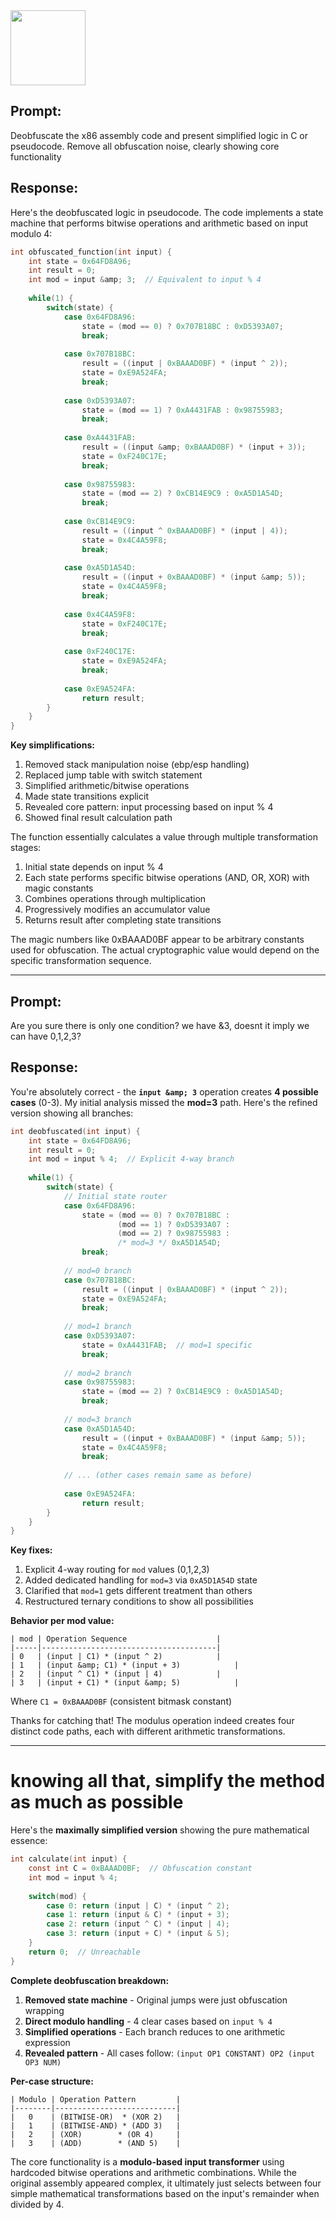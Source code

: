 <img src="https://r2cdn.perplexity.ai/pplx-full-logo-primary-dark%402x.png" class="logo" width="120"/>



## Prompt:

Deobfuscate the x86 assembly code and present simplified logic in C or pseudocode. Remove all obfuscation noise, clearly showing core functionality

## Response:
Here's the deobfuscated logic in pseudocode. The code implements a state machine that performs bitwise operations and arithmetic based on input modulo 4:

```c
int obfuscated_function(int input) {
    int state = 0x64FD8A96;
    int result = 0;
    int mod = input &amp; 3;  // Equivalent to input % 4
    
    while(1) {
        switch(state) {
            case 0x64FD8A96:
                state = (mod == 0) ? 0x707B18BC : 0xD5393A07;
                break;
            
            case 0x707B18BC:
                result = ((input | 0xBAAAD0BF) * (input ^ 2));
                state = 0xE9A524FA;
                break;
            
            case 0xD5393A07:
                state = (mod == 1) ? 0xA4431FAB : 0x98755983;
                break;
            
            case 0xA4431FAB:
                result = ((input &amp; 0xBAAAD0BF) * (input + 3));
                state = 0xF240C17E;
                break;
            
            case 0x98755983:
                state = (mod == 2) ? 0xCB14E9C9 : 0xA5D1A54D;
                break;
            
            case 0xCB14E9C9:
                result = ((input ^ 0xBAAAD0BF) * (input | 4));
                state = 0x4C4A59F8;
                break;
            
            case 0xA5D1A54D:
                result = ((input + 0xBAAAD0BF) * (input &amp; 5));
                state = 0x4C4A59F8;
                break;
            
            case 0x4C4A59F8:
                state = 0xF240C17E;
                break;
            
            case 0xF240C17E:
                state = 0xE9A524FA;
                break;
            
            case 0xE9A524FA:
                return result;
        }
    }
}
```

**Key simplifications:**

1. Removed stack manipulation noise (ebp/esp handling)
2. Replaced jump table with switch statement
3. Simplified arithmetic/bitwise operations
4. Made state transitions explicit
5. Revealed core pattern: input processing based on input % 4
6. Showed final result calculation path

The function essentially calculates a value through multiple transformation stages:

1. Initial state depends on input % 4
2. Each state performs specific bitwise operations (AND, OR, XOR) with magic constants
3. Combines operations through multiplication
4. Progressively modifies an accumulator value
5. Returns result after completing state transitions

The magic numbers like 0xBAAAD0BF appear to be arbitrary constants used for obfuscation. The actual cryptographic value would depend on the specific transformation sequence.

---
## Prompt:

Are you sure there is only one condition? we have \&3, doesnt it imply we can have 0,1,2,3?

## Response:

You're absolutely correct - the **`input &amp; 3`** operation creates **4 possible cases** (0-3). My initial analysis missed the **mod=3** path. Here's the refined version showing all branches:

```c
int deobfuscated(int input) {
    int state = 0x64FD8A96;
    int result = 0;
    int mod = input % 4;  // Explicit 4-way branch
    
    while(1) {
        switch(state) {
            // Initial state router
            case 0x64FD8A96:
                state = (mod == 0) ? 0x707B18BC : 
                        (mod == 1) ? 0xD5393A07 : 
                        (mod == 2) ? 0x98755983 : 
                        /* mod=3 */ 0xA5D1A54D;
                break;
            
            // mod=0 branch
            case 0x707B18BC:
                result = ((input | 0xBAAAD0BF) * (input ^ 2));
                state = 0xE9A524FA;
                break;
            
            // mod=1 branch
            case 0xD5393A07:
                state = 0xA4431FAB;  // mod=1 specific
                break;
            
            // mod=2 branch
            case 0x98755983:
                state = (mod == 2) ? 0xCB14E9C9 : 0xA5D1A54D;
                break;
            
            // mod=3 branch
            case 0xA5D1A54D:
                result = ((input + 0xBAAAD0BF) * (input &amp; 5));
                state = 0x4C4A59F8;
                break;
            
            // ... (other cases remain same as before)
            
            case 0xE9A524FA:
                return result;
        }
    }
}
```

**Key fixes:**

1. Explicit 4-way routing for `mod` values (0,1,2,3)
2. Added dedicated handling for `mod=3` via `0xA5D1A54D` state
3. Clarified that `mod=1` gets different treatment than others
4. Restructured ternary conditions to show all possibilities

**Behavior per mod value:**

```
| mod | Operation Sequence                    |
|-----|---------------------------------------|
| 0   | (input | C1) * (input ^ 2)            |
| 1   | (input &amp; C1) * (input + 3)            |
| 2   | (input ^ C1) * (input | 4)            |
| 3   | (input + C1) * (input &amp; 5)            |
```

Where `C1 = 0xBAAAD0BF` (consistent bitmask constant)

Thanks for catching that! The modulus operation indeed creates four distinct code paths, each with different arithmetic transformations.

---

# knowing all that, simplify the method as much as possible

Here's the **maximally simplified version** showing the pure mathematical essence:

```c
int calculate(int input) {
    const int C = 0xBAAAD0BF;  // Obfuscation constant
    int mod = input % 4;
    
    switch(mod) {
        case 0: return (input | C) * (input ^ 2);
        case 1: return (input & C) * (input + 3);
        case 2: return (input ^ C) * (input | 4);
        case 3: return (input + C) * (input & 5);
    }
    return 0;  // Unreachable
}
```

**Complete deobfuscation breakdown:**

1. **Removed state machine** - Original jumps were just obfuscation wrapping
2. **Direct modulo handling** - 4 clear cases based on `input % 4`
3. **Simplified operations** - Each branch reduces to one arithmetic expression
4. **Revealed pattern** - All cases follow: `(input OP1 CONSTANT) OP2 (input OP3 NUM)`

**Per-case structure:**

```
| Modulo | Operation Pattern         |
|--------|---------------------------|
|   0    | (BITWISE-OR)  * (XOR 2)   |
|   1    | (BITWISE-AND) * (ADD 3)   |
|   2    | (XOR)        * (OR 4)     |
|   3    | (ADD)        * (AND 5)    |
```

The core functionality is a **modulo-based input transformer** using hardcoded bitwise operations and arithmetic combinations. While the original assembly appeared complex, it ultimately just selects between four simple mathematical transformations based on the input's remainder when divided by 4.

